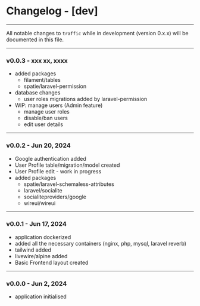 # Changelog - [dev]

---

All notable changes to `traffic` while in development (version 0.x.x) will be documented in this file. 

---

### v0.0.3 - xxx xx, xxxx

- added packages
  * filament/tables
  * spatie/laravel-permission
- database changes
  * user roles migrations added by laravel-permission
- WIP: manage users (Admin feature)
  * manage user roles
  * disable/ban users
  * edit user details

---

### v0.0.2 - Jun 20, 2024

- Google authentication added
- User Profile table/migration/model created
- User Profile edit - work in progress
- added packages
    * spatie/laravel-schemaless-attributes
    * laravel/socialite
    * socialiteproviders/google
    * wireui/wireui

---

### v0.0.1 - Jun 17, 2024

- application dockerized
- added all the necessary containers (nginx, php, mysql, laravel reverb)
- tailwind added
- livewire/alpine added
- Basic Frontend layout created

---

### v0.0.0 - Jun 2, 2024

- application initialised

